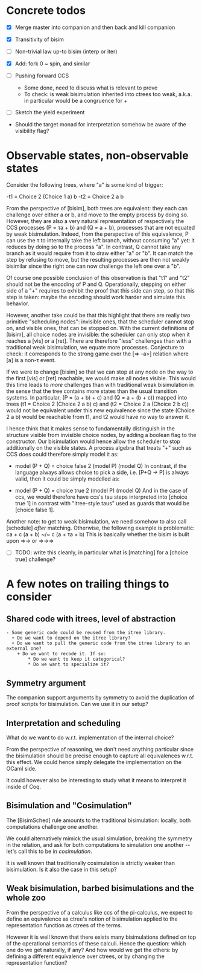# Concrete todos

- [x] Merge master into companion and then back and kill companion

- [x] Transitivity of bisim

- [ ] Non-trivial law up-to bisim (interp or iter)

- [x] Add: fork 0 ~ spin, and similar

- [ ] Pushing forward CCS

	+ Some done, need to discuss what is relevant to prove
  + To check: is weak bisimulation inherited into ctrees too weak, a.k.a. in particular would be a congruence for +  

- [ ] Sketch the yield experiment

- Should the target monad for interpretation somehow be aware of the visibility flag?

# Observable states, non-observable states

Consider the following trees, where "a" is some kind of trigger:

-t1 = Choice 2 (Choice 1 a) b
-t2 = Choice 2 a b

From the perspective of [bisim], both trees are equivalent: they each can challenge over either a or b, and move to the empty process by doing so.
However, they are also a very natural representation of respectively the CCS processes (P = τa + b) and (Q = a + b), processes that are not equated by weak bisimulation.
Indeed, from the perspective of this equivalence, P can use the τ to internally take the left branch, without consuming "a" yet: it reduces by doing so to the
process "a". In contrast, Q cannot take any branch as it would require from
it to draw either "a" or "b". It can match the step by refusing to move, but 
the resulting processes are then not weakly bisimilar since the right one can 
now challenge the left one over a "b".

Of course one possible conclusion of this observation is that "t1" and "t2" should 
not be the encoding of P and Q. Operationally, stepping on either side of a "+" 
requires to exhibit the proof that this side can step, so that this step is taken:
maybe the encoding should work harder and simulate this behavior.

However, another take could be that this highlight that there are really two primitive "scheduling nodes": invisible ones, that the scheduler cannot stop on,
and visible ones, that can be stopped on. With the current definitions of [bisim],
all choice nodes are invisible: the scheduler can only stop when it reaches a [vis]
or a [ret]. There are therefore "less" challenges than with a traditional weak
bisimulation, we equate more processes.
Conjecture to check: it corresponds to the strong game over the [=> -a>] relation where [a] is a non-τ event.

If we were to change [bisim] so that we can stop at any node on the way to the first
[vis] or [ret] reachable, we would make all nodes visible. 
This would this time leads to _more_ challenges than with traditional weak bisimulation in the sense that the tree contains more states than the usual transition systems. In particular, (P = (a + b) + c) and (Q = a + (b + c)) mapped into trees (t1 = Choice 2 (Choice 2 a b) c) and (t2 = Choice 2 a (Choice 2 b c))
would not be equivalent under this new equivalence since the state (Choice 2 a b)
would be reachable from t1, and t2 would have no way to answer it.

I hence think that it makes sense to fundamentally distinguish in the structure visible from invisible choice nodes, by adding a boolean flag to the constructor.
Our bisimulation would hence allow the scheduler to stop additionally on the visible states. A process algebra that treats "+" such as CCS does could therefore simply model it as:

- model (P + Q) = choice false 2 (model P) (model Q)
In contrast, if the language always allows choice to pick a side, i.e. [P+Q → P] is always valid, then it could be simply modelled as:

- model (P + Q) = choice true 2 (model P) (model Q)
And in the case of ccs, we would therefore have ccs's tau steps interpreted into [choice true 1] in contrast with "itree-style taus" used as guards that would be [choice false 1].

Another note: to get to weak bisimulation, we need somehow to also call [schedule] _after_ matching. Otherwise, the following example is problematic: ca + c (a + b) ~/~ c (a + τa + b)
This is basically whether the bisim is built upon =>-> or =>->=>

- [ ] TODO: write this cleanly, in particular what is [matching] for a [choice true] challenge?

# A few notes on trailing things to consider

## Shared code with itrees, level of abstraction

	- Some generic code could be reused from the itree library. 
	  + Do we want to depend on the itree library?
	  + Do we want to pull the generic code from the itree library to an external one?
		+ Do we want to recode it. If so:
			* Do we want to keep it categorical?
			* Do we want to specialize it?

## Symmetry argument

The companion support arguments by symmetry to avoid the duplication of proof scripts for bisimulation.
Can we use it in our setup? 

## Interpretation and scheduling

What do we want to do w.r.t. implementation of the internal choice?

From the perspective of reasoning, we don't need anything particular since the bisimulation should be precise enough to capture all equivalences w.r.t. this effect.
We could hence simply delegate the implementation on the OCaml side.

It could however also be interesting to study what it means to interpret it inside of Coq.

## Bisimulation and "Cosimulation"

The [BisimSched] rule amounts to the traditional bisimulation: locally, both computations challenge one another.

We could alternatively mimick the usual simulation, breaking the symmetry in the relation, and ask for both
computations to simulation one another -- let's call this to be in _cosimulation_.

It is well known that traditionally cosimulation is strictly weaker than bisimulation. Is it also the case in this setup?

## Weak bisimulation, barbed bisimulations and the whole zoo

From the perspective of a calculus like ccs of the pi-calculus, we expect to define an equivalence as ctree's notion of bisimulation applied to the representation function as ctrees of the terms.

However it is well known that there exists many bisimulations defined on top of the operational semantics of these calculi. Hence the question: which one do we get naturally, if any? And how would we get the others: by defining a different equivalence over ctrees, or by changing the representation function?
